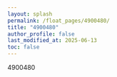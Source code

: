 ```yaml
---
layout: splash
permalink: /float_pages/4900480/
title: "4900480"
author_profile: false
last_modified_at: 2025-06-13
toc: false
---
```

 
4900480
